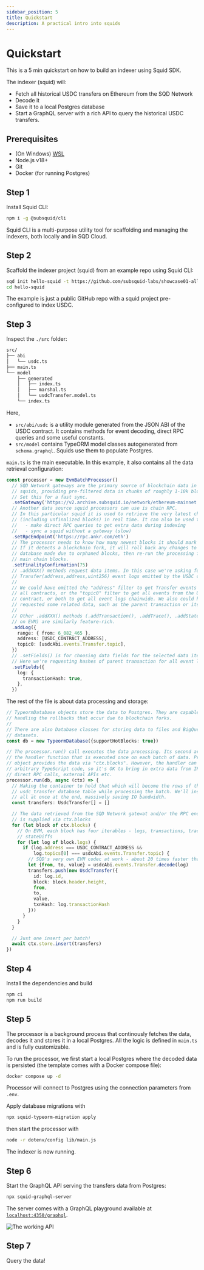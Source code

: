 ```yaml
---
sidebar_position: 5
title: Quickstart
description: A practical intro into squids
---
```


# Quickstart

This is a 5 min quickstart on how to build an indexer using Squid SDK.

[//]: # (It is based on a EVM-template. For other chains, inspect the Solana Quickstart, the Fuel Quickstart...)

The indexer (squid) will:
- Fetch all historical USDC transfers on Ethereum from the SQD Network
- Decode it
- Save it to a local Postgres database
- Start a GraphQL server with a rich API to query the historical USDC transfers.

## Prerequisites

- (On Windows) [WSL](https://learn.microsoft.com/en-us/windows/wsl/install)
- Node.js v18+
- Git
- Docker (for running Postgres)

## Step 1

Install Squid CLI: 

```bash
npm i -g @subsquid/cli
```

Squid CLI is a multi-purpose utility tool for scaffolding and managing the indexers, both locally and in SQD Cloud. 

## Step 2

Scaffold the indexer project (squid) from an example repo using Squid CLI:

```bash
sqd init hello-squid -t https://github.com/subsquid-labs/showcase01-all-usdc-transfers
cd hello-squid
```

The example is just a public GitHub repo with a squid project pre-configured to index USDC.

## Step 3

Inspect the `./src` folder:

```bash
src/
├── abi
│   └── usdc.ts
├── main.ts
└── model
    ├── generated
    │   ├── index.ts
    │   ├── marshal.ts
    │   └── usdcTransfer.model.ts
    └── index.ts
```
Here,
 * `src/abi/usdc` is a utility module generated from the JSON ABI of the USDC contract. It contains methods for event decoding, direct RPC queries and some useful constants.
 * `src/model` contains TypeORM model classes autogenerated from `schema.graphql`. Squids use them to populate Postgres.

`main.ts` is the main executable. In this example, it also contains all the data retrieval configuration:

```ts
const processor = new EvmBatchProcessor()
  // SQD Network gateways are the primary source of blockchain data in
  // squids, providing pre-filtered data in chunks of roughly 1-10k blocks.
  // Set this for a fast sync.
  .setGateway('https://v2.archive.subsquid.io/network/ethereum-mainnet')
  // Another data source squid processors can use is chain RPC.
  // In this particular squid it is used to retrieve the very latest chain data
  // (including unfinalized blocks) in real time. It can also be used to
  //   - make direct RPC queries to get extra data during indexing
  //   - sync a squid without a gateway (slow)
  .setRpcEndpoint('https://rpc.ankr.com/eth')
  // The processor needs to know how many newest blocks it should mark as "hot".
  // If it detects a blockchain fork, it will roll back any changes to the
  // database made due to orphaned blocks, then re-run the processing for the
  // main chain blocks.
  .setFinalityConfirmation(75)
  // .addXXX() methods request data items. In this case we're asking for
  // Transfer(address,address,uint256) event logs emitted by the USDC contract.
  //
  // We could have omitted the "address" filter to get Transfer events from
  // all contracts, or the "topic0" filter to get all events from the USDC
  // contract, or both to get all event logs chainwide. We also could have
  // requested some related data, such as the parent transaction or its traces.
  //
  // Other .addXXX() methods (.addTransaction(), .addTrace(), .addStateDiff()
  // on EVM) are similarly feature-rich.
  .addLog({
    range: { from: 6_082_465 },
    address: [USDC_CONTRACT_ADDRESS],
    topic0: [usdcAbi.events.Transfer.topic],
  })
  // .setFields() is for choosing data fields for the selected data items.
  // Here we're requesting hashes of parent transaction for all event logs.
  .setFields({
    log: {
      transactionHash: true,
    },
  })
```

The rest of the file is about data processing and storage:

```ts
// TypeormDatabase objects store the data to Postgres. They are capable of
// handling the rollbacks that occur due to blockchain forks.
//
// There are also Database classes for storing data to files and BigQuery
// datasets.
const db = new TypeormDatabase({supportHotBlocks: true})

// The processor.run() call executes the data processing. Its second argument is
// the handler function that is executed once on each batch of data. Processor
// object provides the data via "ctx.blocks". However, the handler can contain
// arbitrary TypeScript code, so it's OK to bring in extra data from IPFS,
// direct RPC calls, external APIs etc.
processor.run(db, async (ctx) => {
  // Making the container to hold that which will become the rows of the
  // usdc_transfer database table while processing the batch. We'll insert them
  // all at once at the end, massively saving IO bandwidth.
  const transfers: UsdcTransfer[] = []

  // The data retrieved from the SQD Network gatewat and/or the RPC endpoint
  // is supplied via ctx.blocks
  for (let block of ctx.blocks) {
    // On EVM, each block has four iterables - logs, transactions, traces,
    // stateDiffs
    for (let log of block.logs) {
      if (log.address === USDC_CONTRACT_ADDRESS &&
          log.topics[0] === usdcAbi.events.Transfer.topic) {
        // SQD's very own EVM codec at work - about 20 times faster than ethers
        let {from, to, value} = usdcAbi.events.Transfer.decode(log)
        transfers.push(new UsdcTransfer({
          id: log.id,
          block: block.header.height,
          from,
          to,
          value,
          txnHash: log.transactionHash
        }))
      }
    }
  }

  // Just one insert per batch!
  await ctx.store.insert(transfers)
})
```

## Step 4 
  
Install the dependencies and build

```bash
npm ci
npm run build
```

## Step 5

The processor is a background process that continously fetches the data, decodes it and stores it in a local Postgres. All the logic is defined in `main.ts` and is fully customizable.

To run the processor, we first start a local Postgres where the decoded data is persisted (the template comes with a Docker compose file):
```bash
docker compose up -d
```
Processor will connect to Postgres using the connection parameters from `.env`.

Apply database migrations with
```bash
npx squid-typeorm-migration apply
```
then start the processor with
```bash
node -r dotenv/config lib/main.js
```
The indexer is now running.

## Step 6

Start the GraphQL API serving the transfers data from Postgres:
```bash
npx squid-graphql-server
```
The server comes with a GraphQL playground available at [`localhost:4350/graphql`](http://localhost:4350/graphql).

![The working API](./quickstart-working-api.png)

## Step 7

Query the data!
